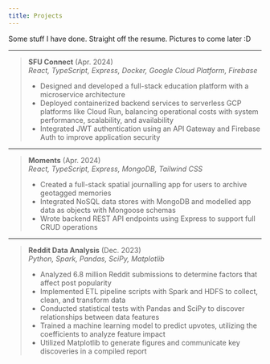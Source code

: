 ```yaml
---
title: Projects
---
```


Some stuff I have done. Straight off the resume. Pictures to come later :D

---
> **SFU Connect** (Apr. 2024)\
> *React, TypeScript, Express, Docker, Google Cloud Platform, Firebase*
> - Designed and developed a full-stack education platform with a microservice architecture
> - Deployed containerized backend services to serverless GCP platforms like Cloud Run, balancing operational costs with system performance, scalability, and availability
> - Integrated JWT authentication using an API Gateway and Firebase Auth to improve application security
---
> **Moments** (Apr. 2024)\
> *React, TypeScript, Express, MongoDB, Tailwind CSS*
> - Created a full-stack spatial journalling app for users to archive geotagged memories
> - Integrated NoSQL data stores with MongoDB and modelled app data as objects with Mongoose schemas
> - Wrote backend REST API endpoints using Express to support full CRUD operations
---
> **Reddit Data Analysis** (Dec. 2023)\
> *Python, Spark, Pandas, SciPy, Matplotlib*
> - Analyzed 6.8 million Reddit submissions to determine factors that affect post popularity
> - Implemented ETL pipeline scripts with Spark and HDFS to collect, clean, and transform data
> - Conducted statistical tests with Pandas and SciPy to discover relationships between data features
> - Trained a machine learning model to predict upvotes, utilizing the coefficients to analyze feature impact
> - Utilized Matplotlib to generate figures and communicate key discoveries in a compiled report
